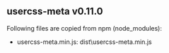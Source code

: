 ## usercss-meta v0.11.0

Following files are copied from npm (node_modules):

* usercss-meta.min.js: dist\usercss-meta.min.js
